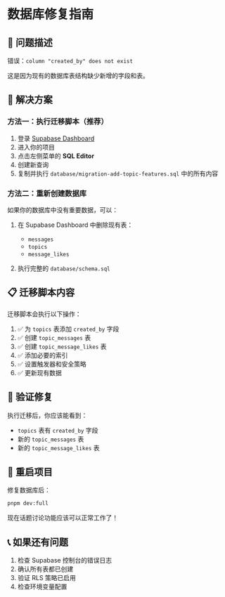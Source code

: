 # 数据库修复指南

## 🚨 问题描述
错误：`column "created_by" does not exist`

这是因为现有的数据库表结构缺少新增的字段和表。

## 🔧 解决方案

### 方法一：执行迁移脚本（推荐）

1. 登录 [Supabase Dashboard](https://supabase.com/dashboard)
2. 进入你的项目
3. 点击左侧菜单的 **SQL Editor**
4. 创建新查询
5. 复制并执行 `database/migration-add-topic-features.sql` 中的所有内容

### 方法二：重新创建数据库

如果你的数据库中没有重要数据，可以：

1. 在 Supabase Dashboard 中删除现有表：
   - `messages`
   - `topics` 
   - `message_likes`

2. 执行完整的 `database/schema.sql`

## 📋 迁移脚本内容

迁移脚本会执行以下操作：

1. ✅ 为 `topics` 表添加 `created_by` 字段
2. ✅ 创建 `topic_messages` 表
3. ✅ 创建 `topic_message_likes` 表
4. ✅ 添加必要的索引
5. ✅ 设置触发器和安全策略
6. ✅ 更新现有数据

## 🎯 验证修复

执行迁移后，你应该能看到：

- `topics` 表有 `created_by` 字段
- 新的 `topic_messages` 表
- 新的 `topic_message_likes` 表

## 🚀 重启项目

修复数据库后：

```bash
pnpm dev:full
```

现在话题讨论功能应该可以正常工作了！

## 📞 如果还有问题

1. 检查 Supabase 控制台的错误日志
2. 确认所有表都已创建
3. 验证 RLS 策略已启用
4. 检查环境变量配置